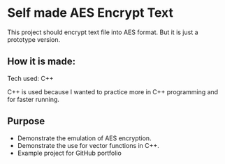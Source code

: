 # Self made AES Encrypt Text

This project should encrypt text file into AES format. But it is just a prototype version. 

## How it is made:

Tech used: C++

C++ is used because I wanted to practice more in C++ programming and for faster running.

## Purpose
- Demonstrate the emulation of AES encryption.
- Demonstrate the use for vector functions in C++.
- Example project for GitHub portfolio

